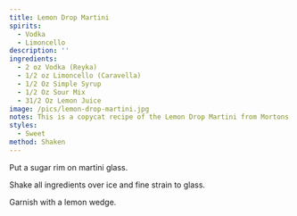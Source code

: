 ```yaml
---
title: Lemon Drop Martini
spirits:
  - Vodka
  - Limoncello
description: ''
ingredients:
  - 2 oz Vodka (Reyka)
  - 1/2 oz Limoncello (Caravella)
  - 1/2 Oz Simple Syrup
  - 1/2 Oz Sour Mix
  - 31/2 Oz Lemon Juice
image: /pics/lemon-drop-martini.jpg
notes: This is a copycat recipe of the Lemon Drop Martini from Mortons Steakhouse.
styles:
  - Sweet
method: Shaken
---
```


Put a sugar rim on martini glass.

Shake all ingredients over ice and fine strain to glass.

Garnish with a lemon wedge.